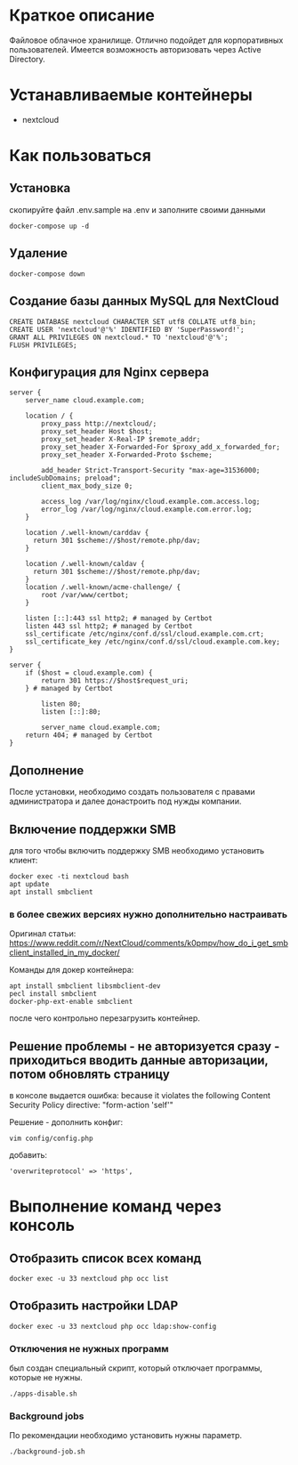 # Краткое описание
Файловое облачное хранилище.
Отлично подойдет для корпоративных пользователей.
Имеется возможность авторизовать через Active Directory.

# Устанавливаемые контейнеры
* nextcloud
# Как пользоваться

## Установка

скопируйте файл .env.sample на .env и заполните своими данными

```
docker-compose up -d
```


## Удаление
```
docker-compose down
```

## Создание базы данных MySQL для NextCloud
```
CREATE DATABASE nextcloud CHARACTER SET utf8 COLLATE utf8_bin;
CREATE USER 'nextcloud'@'%' IDENTIFIED BY 'SuperPassword!';
GRANT ALL PRIVILEGES ON nextcloud.* TO 'nextcloud'@'%';
FLUSH PRIVILEGES;
```

## Конфигурация для Nginx сервера
```
server {
    server_name cloud.example.com;

    location / {
        proxy_pass http://nextcloud/;
        proxy_set_header Host $host;
        proxy_set_header X-Real-IP $remote_addr;
        proxy_set_header X-Forwarded-For $proxy_add_x_forwarded_for;
        proxy_set_header X-Forwarded-Proto $scheme;

        add_header Strict-Transport-Security "max-age=31536000; includeSubDomains; preload";
        client_max_body_size 0;

        access_log /var/log/nginx/cloud.example.com.access.log;
        error_log /var/log/nginx/cloud.example.com.error.log;
    }

    location /.well-known/carddav {
      return 301 $scheme://$host/remote.php/dav;
    }

    location /.well-known/caldav {
      return 301 $scheme://$host/remote.php/dav;
    }
    location /.well-known/acme-challenge/ {
        root /var/www/certbot;
    }

    listen [::]:443 ssl http2; # managed by Certbot
    listen 443 ssl http2; # managed by Certbot
    ssl_certificate /etc/nginx/conf.d/ssl/cloud.example.com.crt;
    ssl_certificate_key /etc/nginx/conf.d/ssl/cloud.example.com.key;
}

server {
    if ($host = cloud.example.com) {
        return 301 https://$host$request_uri;
    } # managed by Certbot

        listen 80;
        listen [::]:80;

        server_name cloud.example.com;
    return 404; # managed by Certbot
}
```

## Дополнение
После установки, необходимо создать пользователя с правами администратора и далее донастроить под нужды компании.

## Включение поддержки SMB
для того чтобы включить поддержку SMB необходимо установить клиент:

```
docker exec -ti nextcloud bash
apt update
apt install smbclient
```

### в более свежих версиях нужно дополнительно настраивать
Оригинал статьи: https://www.reddit.com/r/NextCloud/comments/k0pmpv/how_do_i_get_smbclient_installed_in_my_docker/

Команды для докер контейнера:
```
apt install smbclient libsmbclient-dev
pecl install smbclient
docker-php-ext-enable smbclient
```
после чего контрольно перезагрузить контейнер.

## Решение проблемы - не авторизуется сразу - приходиться вводить данные авторизации, потом обновлять страницу
в консоле выдается ошибка: because it violates the following Content Security Policy directive: "form-action 'self'"

Решение - дополнить конфиг:
```
vim config/config.php
```
добавить:
```
'overwriteprotocol' => 'https',
```

# Выполнение команд через консоль

## Отобразить список всех команд
```
docker exec -u 33 nextcloud php occ list
```

## Отобразить настройки LDAP
```
docker exec -u 33 nextcloud php occ ldap:show-config
```

### Отключения не нужных программ
был создан специальный скрипт, который отключает программы, которые не нужны.

```
./apps-disable.sh
```

### Background jobs
По рекомендации необходимо установить нужны параметр.

```
./background-job.sh
```
